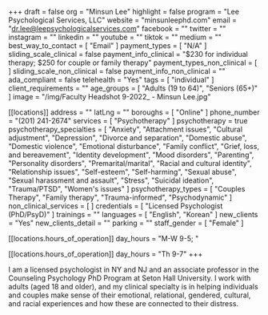 +++
draft = false
org = "Minsun Lee"
highlight = false
program = "Lee Psychological Services, LLC"
website = "minsunleephd.com"
email = "dr.lee@leepsychologicalservices.com"
facebook = ""
twitter = ""
instagram = ""
linkedin = ""
youtube = ""
tiktok = ""
medium = ""
best_way_to_contact = [ "Email" ]
payment_types = [ "N/A" ]
sliding_scale_clinical = false
payment_info_clinical = "$230 for individual therapy; $250 for couple or family therapy"
payment_types_non_clinical = [ ]
sliding_scale_non_clinical = false
payment_info_non_clinical = ""
ada_compliant = false
telehealth = "Yes"
tags = [ "individual" ]
client_requirements = ""
age_groups = [ "Adults (19 to 64)", "Seniors (65+)" ]
image = "/img/Faculty Headshot 9-2022_ - Minsun Lee.jpg"

[[locations]]
address = ""
latLng = ""
boroughs = [ "Online" ]
phone_number = "(201) 241-2674"
services = [ "Psychotherapy" ]
psychotherapy = true
psychotherapy_specialties = [
  "Anxiety",
  "Attachment issues",
  "Cultural adjustment",
  "Depression",
  "Divorce and separation",
  "Domestic abuse",
  "Domestic violence",
  "Emotional disturbance",
  "Family conflict",
  "Grief, loss, and bereavement",
  "Identity development",
  "Mood disorders",
  "Parenting",
  "Personality disorders",
  "Premarital/marital",
  "Racial and cultural identity",
  "Relationship issues",
  "Self-esteem",
  "Self-harming",
  "Sexual abuse",
  "Sexual harassment and assault",
  "Stress",
  "Suicidal ideation",
  "Trauma/PTSD",
  "Women's issues"
]
psychotherapy_types = [
  "Couples Therapy",
  "Family therapy",
  "Trauma-informed",
  "Psychodynamic"
]
non_clinical_services = [ ]
credentials = [ "Licensed Psychologist (PhD/PsyD)" ]
trainings = ""
languages = [ "English", "Korean" ]
new_clients = "Yes"
new_clients_detail = ""
parking = ""
staff_gender = [ "Female" ]

  [[locations.hours_of_operation]]
  day_hours = "M-W 9-5; "

  [[locations.hours_of_operation]]
  day_hours = "Th 9-7"
+++


I am a licensed psychologist in NY and NJ and an associate professor in the Counseling Psychology PhD Program at Seton Hall University. I work with adults (aged 18 and older), and my clinical specialty is in helping individuals and couples make sense of their emotional, relational, gendered, cultural, and racial experiences and how these are connected to their distress. 
